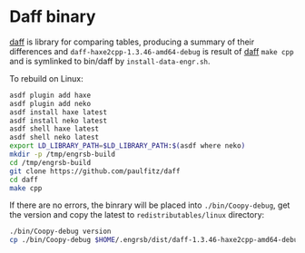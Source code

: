 # Daff binary

[daff](https://github.com/paulfitz/daff) is library for comparing tables, producing a summary of their differences and `daff-haxe2cpp-1.3.46-amd64-debug` is result of [daff](https://github.com/paulfitz/daff) `make cpp` and is symlinked to bin/daff by `install-data-engr.sh`.

To rebuild on Linux:

```bash
asdf plugin add haxe
asdf plugin add neko
asdf install haxe latest
asdf install neko latest
asdf shell haxe latest
asdf shell neko latest
export LD_LIBRARY_PATH=$LD_LIBRARY_PATH:$(asdf where neko)
mkdir -p /tmp/engrsb-build
cd /tmp/engrsb-build
git clone https://github.com/paulfitz/daff
cd daff
make cpp
```

If there are no errors, the binrary will be placed into `./bin/Coopy-debug`, get the version and copy the latest to `redistributables/linux` directory:

```bash
./bin/Coopy-debug version
cp ./bin/Coopy-debug $HOME/.engrsb/dist/daff-1.3.46-haxe2cpp-amd64-debug
```